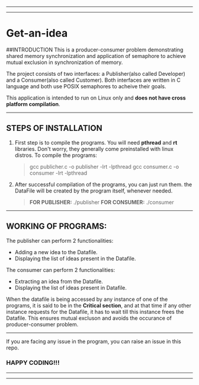 ***
---

# Get-an-idea

##INTRODUCTION
This is a producer-consumer problem demonstrating shared memory synchronization and application of semaphore to achieve mutual exclusion in synchronization of memory.

The project consists of two interfaces: a Publisher(also called Developer) and a Consumer(also called Customer). Both interfaces are written in C language and both use POSIX semaphores to acheive their goals.

This application is intended to run on Linux only and **does not have cross platform compilation**.

---

## STEPS OF INSTALLATION

1. First step is to compile the programs. You will need **pthread** and **rt** libraries. Don't worry, they generally come preinstalled with linux distros. To compile the programs:

   > gcc publicher.c -o publisher -lrt -lpthread
   > gcc consumer.c -o consumer -lrt -lpthread

2. After successful compilation of the programs, you can just run them. the DataFile will be created by the program itself, whenever needed.
   > **FOR PUBLISHER:** ./publisher
   > **FOR CONSUMER:** ./consumer

---

## WORKING OF PROGRAMS:

The publisher can perform 2 functionalities:

- Adding a new idea to the Datafile.
- Displaying the list of ideas present in the Datafile.

The consumer can perform 2 functionalities:

- Extracting an idea from the Datafile.
- Displaying the list of ideas present in Datafile.

When the datafile is being accessed by any instance of one of the programs, it is said to be in the **Critical section**, and at that time if any other instance requests for the Datafile, it has to wait till this instance frees the Datafile.
This ensures mutual excluson and avoids the occurance of producer-consumer problem.

---

If you are facing any issue in the program, you can raise an issue in this repo.

### HAPPY CODING!!!

---

---

